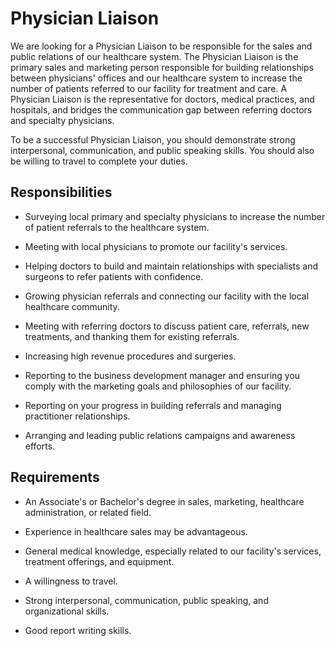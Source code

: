 # Physician Liaison

We are looking for a Physician Liaison to be responsible for the sales and public relations of our healthcare system. The Physician Liaison is the primary sales and marketing person responsible for building relationships between physicians' offices and our healthcare system to increase the number of patients referred to our facility for treatment and care. A Physician Liaison is the representative for doctors, medical practices, and hospitals, and bridges the communication gap between referring doctors and specialty physicians.

To be a successful Physician Liaison, you should demonstrate strong interpersonal, communication, and public speaking skills. You should also be willing to travel to complete your duties.

## Responsibilities

* Surveying local primary and specialty physicians to increase the number of patient referrals to the healthcare system.

* Meeting with local physicians to promote our facility's services.

* Helping doctors to build and maintain relationships with specialists and surgeons to refer patients with confidence.

* Growing physician referrals and connecting our facility with the local healthcare community.

* Meeting with referring doctors to discuss patient care, referrals, new treatments, and thanking them for existing referrals.

* Increasing high revenue procedures and surgeries.

* Reporting to the business development manager and ensuring you comply with the marketing goals and philosophies of our facility.

* Reporting on your progress in building referrals and managing practitioner relationships.

* Arranging and leading public relations campaigns and awareness efforts.

## Requirements

* An Associate's or Bachelor's degree in sales, marketing, healthcare administration, or related field.

* Experience in healthcare sales may be advantageous.

* General medical knowledge, especially related to our facility's services, treatment offerings, and equipment.

* A willingness to travel.

* Strong interpersonal, communication, public speaking, and organizational skills.

* Good report writing skills.

